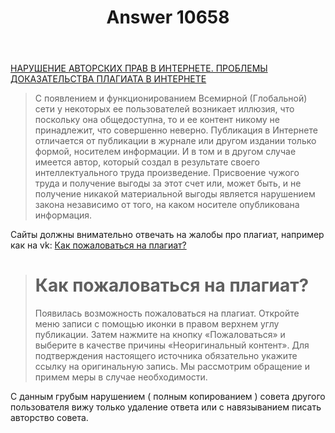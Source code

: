 ﻿---
title: "Answer 10658"
se.owner.user_id: 288358
se.owner.display_name: "AlexGlebe"
se.owner.link: "https://ru.meta.stackoverflow.com/users/288358/alexglebe"
se.answer_id: 10658
se.question_id: 10628
se.post_type: answer
se.score: 2
se.is_accepted: False
---
<p><a href="http://www.aski.ru/ru/news/id-505/" rel="nofollow noreferrer">НАРУШЕНИЕ АВТОРСКИХ ПРАВ В ИНТЕРНЕТЕ. ПРОБЛЕМЫ ДОКАЗАТЕЛЬСТВА ПЛАГИАТА В ИНТЕРНЕТЕ</a></p>
<blockquote>
<p>С появлением и функционированием Всемирной (Глобальной) сети у
некоторых ее пользователей возникает иллюзия, что поскольку она
общедоступна, то и ее контент никому не принадлежит, что совершенно
неверно. Публикация в Интернете отличается от публикации в журнале или
другом издании только формой, носителем информации. И в том и в другом
случае имеется автор, который создал в результате своего
интеллектуального труда произведение. Присвоение чужого труда и
получение выгоды за этот счет или, может быть, и не получение никакой
материальной выгоды является нарушением закона независимо от того, на
каком носителе опубликована информация.</p>
</blockquote>
<p>Сайты должны внимательно отвечать на жалобы про плагиат, например как на vk:
<a href="https://vk.com/faq12567" rel="nofollow noreferrer">Как пожаловаться на плагиат?</a></p>
<blockquote>
<h1>Как пожаловаться на плагиат?</h1> Появилась возможность
пожаловаться на плагиат. Откройте меню записи с помощью иконки в
правом верхнем углу публикации. Затем нажмите на кнопку «Пожаловаться»
и выберите в качестве причины «Неоригинальный контент». Для
подтверждения настоящего источника обязательно укажите ссылку на
оригинальную запись. Мы рассмотрим обращение и примем меры в случае
необходимости.
</blockquote>
<p>С данным грубым нарушением ( полным копированием ) совета другого пользователя вижу только удаление ответа или с навязыванием писать авторство совета.</p>

